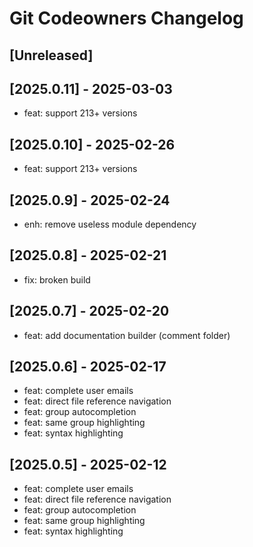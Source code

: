<!-- Keep a Changelog guide -> https://keepachangelog.com -->

# Git Codeowners Changelog

## [Unreleased]

## [2025.0.11] - 2025-03-03

- feat: support 213+ versions

## [2025.0.10] - 2025-02-26

- feat: support 213+ versions

## [2025.0.9] - 2025-02-24

- enh: remove useless module dependency

## [2025.0.8] - 2025-02-21

- fix: broken build

## [2025.0.7] - 2025-02-20

- feat: add documentation builder (comment folder)

## [2025.0.6] - 2025-02-17

- feat: complete user emails
- feat: direct file reference navigation
- feat: group autocompletion
- feat: same group highlighting
- feat: syntax highlighting

## [2025.0.5] - 2025-02-12

- feat: complete user emails
- feat: direct file reference navigation
- feat: group autocompletion
- feat: same group highlighting
- feat: syntax highlighting
